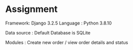 # Assignment

Framework: Django 3.2.5
Language : Python 3.8.10

Data source : Default Database is SQLite

Modules : Create new order / view order details and status
